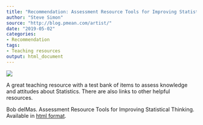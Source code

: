 ```yaml
---
title: "Recommendation: Assessment Resource Tools for Improving Statistical Thinking"
author: "Steve Simon"
source: "http://blog.pmean.com/artist/"
date: "2019-05-02"
categories:
- Recommendation
tags:
- Teaching resources
output: html_document
---
```


![](http://www.pmean.com/images/19/artist01.png)

<div class="notes">

A great teaching resource with a test bank of items to assess knowledge and attitudes about Statistics. There are also links to other helpful resources.

Bob delMas. Assessment Resource Tools for Improving Statistical Thinking. Available in [html format][del1].

[del1]: https://apps3.cehd.umn.edu/artist/index.html

</div>





